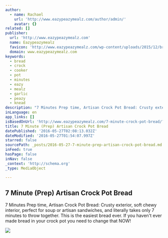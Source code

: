 ```yaml
---
author:
  - name: Rachael
    url: 'http://www.eazypeazymealz.com/author/admin/'
    avatar: {}
related: []
publisher:
  url: 'http://www.eazypeazymealz.com'
  name: Eazypeazymealz
  favicon: 'http://www.eazypeazymealz.com/wp-content/uploads/2015/12/broccoli.png'
  domain: www.eazypeazymealz.com
keywords:
  - bread
  - crock
  - cooker
  - pot
  - minutes
  - eazy
  - mealz
  - garlic
  - peazy
  - knead
description: "7 Minutes Prep time, Artisan Crock Pot Bread: Crusty exterior, soft chewy interior, perfect for soup or artisan sandwiches, and literally takes only 7 minutes to throw together. This is the easiest bread ever. If you haven't ever made bread in your crock pot you need to change that NOW!"
inLanguage: en
app_links: []
isBasedOnUrl: 'http://www.eazypeazymealz.com/7-minute-crock-pot-bread/?utm_campaign=shareaholic&utm_medium=facebook&utm_source=socialnetwork'
title: 7 Minute (Prep) Artisan Crock Pot Bread
datePublished: '2016-05-27T02:08:13.032Z'
dateModified: '2016-05-27T01:54:07.997Z'
starred: false
sourcePath: _posts/2016-05-27-7-minute-prep-artisan-crock-pot-bread.md
inFeed: true
hasPage: false
inNav: false
_context: 'http://schema.org'
_type: MediaObject

---
```

<article style=""><h1>7 Minute (Prep) Artisan Crock Pot Bread</h1><p>7 Minutes Prep time, Artisan Crock Pot Bread: Crusty exterior, soft chewy interior, perfect for soup or artisan sandwiches, and literally takes only 7 minutes to throw together. This is the easiest bread ever. If you haven't ever made bread in your crock pot you need to change that NOW!</p><img src="http://www.eazypeazymealz.com/wp-content/uploads/2015/02/bread-made-in-the-crock-pot.jpg" /></article>